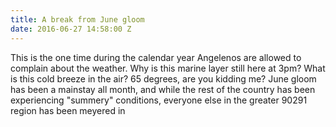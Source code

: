 ```yaml
---
title: A break from June gloom
date: 2016-06-27 14:58:00 Z
---
```


This is the one time during the calendar year Angelenos are allowed to complain about the weather. Why is this marine layer still here at 3pm? What is this cold breeze in the air? 65 degrees, are you kidding me? June gloom has been a mainstay all month, and while the rest of the country has been experiencing "summery" conditions, everyone else in the greater 90291 region has been meyered in 